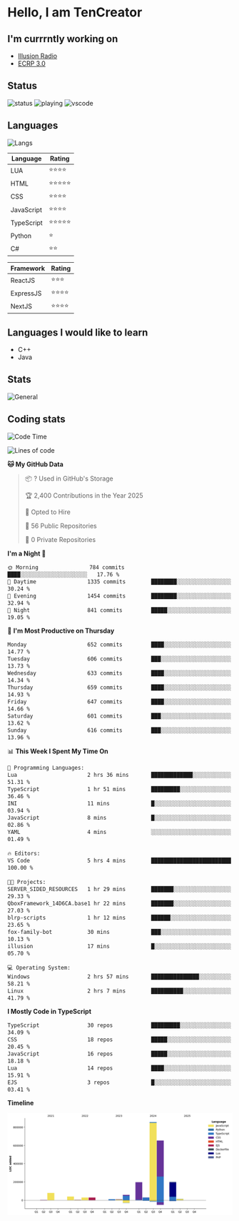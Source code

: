 # Hello, I am TenCreator

## I'm currrntly working on
- [Illusion Radio](https://illusionradio.co.uk/)
- [ECRP 3.0](http://github.com/Emerald-Coast-Roleplay/)

## Status
![status](https://api.statusbadges.me/badge/status/518334475038359555?simple=true&style=for-the-badge)
![playing](https://api.statusbadges.me/badge/playing/518334475038359555?style=for-the-badge)
![vscode](https://api.statusbadges.me/badge/vscode/518334475038359555?style=for-the-badge)

## Languages
![Langs](https://github-readme-stats.vercel.app/api/top-langs/?username=tencreator&layout=compact&theme=radical)


|Language|Rating|
|--------|------|
|LUA|⭐️⭐️⭐️⭐️|
|HTML|⭐️⭐️⭐️⭐️⭐️|
|CSS|⭐️⭐️⭐️⭐️|
|JavaScript|⭐️⭐️⭐️⭐️|
|TypeScript|⭐️⭐️⭐️⭐️⭐️|
|Python|⭐️|
|C#|⭐️⭐️ |

|Framework|Rating|
|--------|------|
|ReactJS|⭐️⭐️⭐|
|ExpressJS|⭐️⭐️⭐️⭐️|
|NextJS|⭐️⭐️⭐⭐️|

## Languages I would like to learn
- C++
- Java

## Stats
![General](https://github-readme-stats.vercel.app/api?username=tencreator&show_icons=true&theme=radical)

## Coding stats

<!--START_SECTION:waka-->
![Code Time](http://img.shields.io/badge/Code%20Time-544%20hrs%2021%20mins-blue)

![Lines of code](https://img.shields.io/badge/From%20Hello%20World%20I%27ve%20Written-2.2%20million%20lines%20of%20code-blue)

**🐱 My GitHub Data** 

> 📦 ? Used in GitHub's Storage 
 > 
> 🏆 2,400 Contributions in the Year 2025
 > 
> 💼 Opted to Hire
 > 
> 📜 56 Public Repositories 
 > 
> 🔑 0 Private Repositories 
 > 
**I'm a Night 🦉** 

```text
🌞 Morning                784 commits         ████░░░░░░░░░░░░░░░░░░░░░   17.76 % 
🌆 Daytime                1335 commits        ████████░░░░░░░░░░░░░░░░░   30.24 % 
🌃 Evening                1454 commits        ████████░░░░░░░░░░░░░░░░░   32.94 % 
🌙 Night                  841 commits         █████░░░░░░░░░░░░░░░░░░░░   19.05 % 
```
📅 **I'm Most Productive on Thursday** 

```text
Monday                   652 commits         ████░░░░░░░░░░░░░░░░░░░░░   14.77 % 
Tuesday                  606 commits         ███░░░░░░░░░░░░░░░░░░░░░░   13.73 % 
Wednesday                633 commits         ████░░░░░░░░░░░░░░░░░░░░░   14.34 % 
Thursday                 659 commits         ████░░░░░░░░░░░░░░░░░░░░░   14.93 % 
Friday                   647 commits         ████░░░░░░░░░░░░░░░░░░░░░   14.66 % 
Saturday                 601 commits         ███░░░░░░░░░░░░░░░░░░░░░░   13.62 % 
Sunday                   616 commits         ███░░░░░░░░░░░░░░░░░░░░░░   13.96 % 
```


📊 **This Week I Spent My Time On** 

```text
💬 Programming Languages: 
Lua                      2 hrs 36 mins       █████████████░░░░░░░░░░░░   51.31 % 
TypeScript               1 hr 51 mins        █████████░░░░░░░░░░░░░░░░   36.46 % 
INI                      11 mins             █░░░░░░░░░░░░░░░░░░░░░░░░   03.94 % 
JavaScript               8 mins              █░░░░░░░░░░░░░░░░░░░░░░░░   02.86 % 
YAML                     4 mins              ░░░░░░░░░░░░░░░░░░░░░░░░░   01.49 % 

🔥 Editors: 
VS Code                  5 hrs 4 mins        █████████████████████████   100.00 % 

🐱‍💻 Projects: 
SERVER_SIDED_RESOURCES   1 hr 29 mins        ███████░░░░░░░░░░░░░░░░░░   29.33 % 
QboxFramework_14D6CA.base1 hr 22 mins        ███████░░░░░░░░░░░░░░░░░░   27.03 % 
blrp-scripts             1 hr 12 mins        ██████░░░░░░░░░░░░░░░░░░░   23.65 % 
fox-family-bot           30 mins             ███░░░░░░░░░░░░░░░░░░░░░░   10.13 % 
illusion                 17 mins             █░░░░░░░░░░░░░░░░░░░░░░░░   05.70 % 

💻 Operating System: 
Windows                  2 hrs 57 mins       ███████████████░░░░░░░░░░   58.21 % 
Linux                    2 hrs 7 mins        ██████████░░░░░░░░░░░░░░░   41.79 % 
```

**I Mostly Code in TypeScript** 

```text
TypeScript               30 repos            █████████░░░░░░░░░░░░░░░░   34.09 % 
CSS                      18 repos            █████░░░░░░░░░░░░░░░░░░░░   20.45 % 
JavaScript               16 repos            █████░░░░░░░░░░░░░░░░░░░░   18.18 % 
Lua                      14 repos            ████░░░░░░░░░░░░░░░░░░░░░   15.91 % 
EJS                      3 repos             █░░░░░░░░░░░░░░░░░░░░░░░░   03.41 % 
```



**Timeline**

![Lines of Code chart](https://raw.githubusercontent.com/tencreator/tencreator/main/assets/bar_graph.png)


<!--END_SECTION:waka-->
